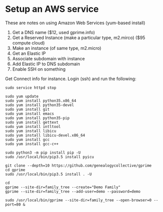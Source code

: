 # Setup an AWS service

These are notes on using Amazon Web Services (yum-based install)

1. Get a DNS name ($12, used gprime.info)
2. Get a Reserved Instance (make a particular type, m2.mirco) ($95 compute cloud)
3. Make an instance (of same type, m2.micro)
4. Get an Elastic IP
5. Associate subdomain with instance
6. Add Elastic IP to DNS subdomain
6. Enable SSH on something

Get Connect info for instance. Login (ssh) and run the following:

```shell
sudo service httpd stop

sudo yum update
sudo yum install python35.x86_64
sudo yum install python35-devel
sudo yum install git
sudo yum install emacs
sudo yum install python35-pip
sudo yum install gettext
sudo yum install intltool
sudo yum install libicu
sudo yum install libicu-devel.x86_64
sudo yum install gcc
sudo yum install gcc-c++

sudo python3 -m pip install pip -U
sudo /usr/local/bin/pip3.5 install pyicu

git clone --depth=10 https://github.com/genealogycollective/gprime
cd gprime
sudo /usr/local/bin/pip3.5 install . -U

cd
gprime --site-dir=family_tree --create="Demo Family"
gprime --site-dir=family_tree --add-user=demo --password=demo

sudo /usr/local/bin/gprime --site-dir=family_tree --open-browser=0 --port=80 &
```
